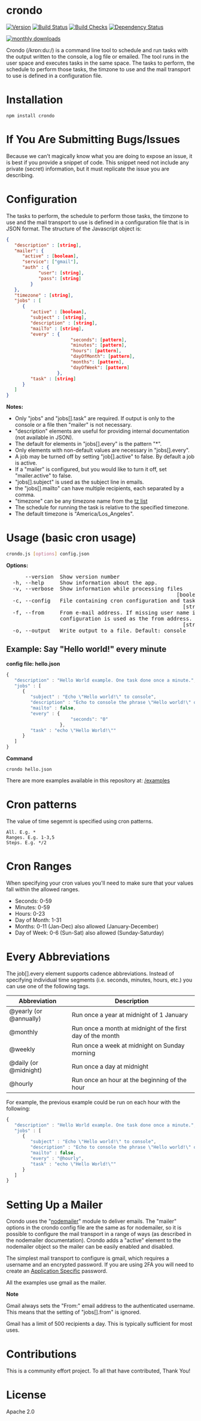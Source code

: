 # crondo

[![Version](https://badgen.net/npm/v/crondo?icon=npm)](https://badgen.net/npm/v/crondo)
[![Build Status](https://badgen.net/github/status/spase-group/crondo-node?icon=github)](https://badgen.net/github/status/spase-group/crondo-node)
[![Build Checks](https://badgen.net/github/checks/spase-group/crondo-node?icon=github)](https://badgen.net/github/checks/spase-group/crondo-node)
[![Dependency Status](https://badgen.net/npm/dependents/crondo)](https://badgen.net/npm/dependents/crondo)
<!--
[![Code Coverage](https://badgen.net/codecov/c/github/spase-group/crondo-node?icon=codecov)](https://badgen.net/codecov/c/github/spase-group/crondo-node)
[![Known Vulnerabilities](https://snyk.io/test/github/spase-group/crondo-node/badge.svg)](https://snyk.io/test/github/spase-group/crondo-node)
[![Minified size](https://badgen.net/bundlephobia/min/crondo)](https://badgen.net/bundlephobia/min/crondo)
[![Minzipped size](https://badgen.net/bundlephobia/minzip/crondo)](https://badgen.net/bundlephobia/minzip/crondo)
-->
[![monthly downloads](https://badgen.net/npm/dm/crondo?icon=npm)](https://badgen.net/npm/dm/crondo)

Crondo (/krɒn:du:/) is a command line tool to schedule and run tasks with the output written to the console, 
a log file or emailed. The tool runs in the user space and executes tasks in the same space. The tasks to perform, 
the schedule to perform those tasks, the timzone to use and the mail transport to use is defined in a configuration file.

# Installation

    npm install crondo

# If You Are Submitting Bugs/Issues

Because we can't magically know what you are doing to expose an issue, it is
best if you provide a snippet of code. This snippet need not include any
private (secret) information, but it must replicate the issue you are describing. 

# Configuration 

The tasks to perform, the schedule to perform those tasks, the timzone to use and the mail transport to use 
is defined in a configuration file that is in JSON format. The structure of the Javascript object is:
```json
{
   "description" : [string],
   "mailer": {
      "active" : [boolean],
      "service": ["gmail"],
      "auth" : {
            "user": [string],
            "pass": [string]
         }
   },
   "timezone" : [string],
   "jobs" : [
      {
         "active" : [boolean],
         "subject" : [string],
         "description" : [string],
         "mailTo" : [string],
         "every" : {
                        "seconds": [pattern],
                        "minutes": [pattern],
                        "hours": [pattern],
                        "dayOfMonth": [pattern],
                        "months": [pattern],
                        "dayOfWeek": [pattern]
                   },
         "task" : [string]
      }
   ]
}
```

**Notes:**

  + Only "jobs" and "jobs[].task" are required. If output is only to the console or a file then "mailer" is not necessary.
  + "description" elements are useful for providing internal documentation (not available in JSON).
  + The default for elements in "jobs[].every" is the pattern "*".
  + Only elements with non-default values are necessary in "jobs[].every".
  + A job may be turned off by setting "job[].active" to false. By default a job is active.
  + If a "mailer" is configured, but you would like to turn it off, set "mailer.active" to false.
  + "jobs[].subject" is used as the subject line in emails.
  + the "jobs[].mailto" can have multiple recipients, each separated by a comma.
  + "timezone" can be any timezone name from the [tz list](https://en.wikipedia.org/wiki/List_of_tz_database_time_zones)
  + The schedule for running the task is relative to the specified timezone. 
  + The default timezone is "America/Los_Angeles".


# Usage (basic cron usage)

```bash
crondo.js [options] config.json
```

**Options:**
<pre>
      --version  Show version number                                   [boolean]
  -h, --help     Show information about the app.                       [boolean]
  -v, --verbose  Show information while processing files
                                                      [boolean] [default: false]
  -c, --config   File containing cron configuration and task specifications.
                                                        [string] [default: null]
  -f, --from     From e-mail address. If missing user name in mailer
                 configuration is used as the from address.
                                                        [string] [default: null]
  -o, --output   Write output to a file. Default: console
</pre>

## Example: Say "Hello world!" every minute

**config file: hello.json**

```javascript
{
   "description" : "Hello World example. One task done once a minute.",
   "jobs" : [
      {
         "subject" : "Echo \"Hello world!\" to console",
         "description" : "Echo to console the phrase \"Hello world!\" once a minute.",
         "mailto" : false,
         "every" : {
                        "seconds": "0"
                    },
         "task" : "echo \"Hello World!\""
      }
   ]
}
```

**Command**
```
crondo hello.json
```

There are more examples available in this repository at: [/examples](https://github.com/spase-group/crondo-node/tree/master/examples)

# Cron patterns
The value of time segemnt is specified using cron patterns. 

    All. E.g. *
    Ranges. E.g. 1-3,5
    Steps. E.g. */2

# Cron Ranges

When specifying your cron values you'll need to make sure that your values fall
within the allowed ranges. 

- Seconds: 0-59
- Minutes: 0-59
- Hours: 0-23
- Day of Month: 1-31
- Months: 0-11 (Jan-Dec) also allowed (January-December)
- Day of Week: 0-6 (Sun-Sat) also allowed (Sunday-Saturday)

# Every Abbreviations

The job[].every element supports cadence abbreviations. Instead of specifying individual time segments (i.e. seconds, minutes, hours, etc.)
you can use one of the following tags.

| Abbreviation           | Description                                                |
|------------------------|------------------------------------------------------------|
| @yearly (or @annually) |	Run once a year at midnight of 1 January                   |
| @monthly               | Run once a month at midnight of the first day of the month |
| @weekly                | Run once a week at midnight on Sunday morning              |
| @daily (or @midnight)	 | Run once a day at midnight                                 |
| @hourly                | Run once an hour at the beginning of the hour              |

For example, the previous example could be run on each hour with the following:

```javascript
{
   "description" : "Hello World example. One task done once a minute.",
   "jobs" : [
      {
         "subject" : "Echo \"Hello world!\" to console",
         "description" : "Echo to console the phrase \"Hello world!\" once a minute.",
         "mailto" : false,
         "every" : "@hourly",
         "task" : "echo \"Hello World!\""
      }
   ]
}
```

# Setting Up a Mailer

Crondo uses the "[nodemailer](https://nodemailer.com/)" module to deliver emails. The "mailer" options in 
the crondo config file are the same as for nodemailer, so it is possible to configure the mail transport in 
a range of ways (as described in the nodemailer documentation). Crondo adds a "active" element to the nodemailer
object so the mailer can be easily enabled and disabled.

The simplest mail transport to configure is gmail, which requires a username and an encrypted password. 
If you are using 2FA you will need to create an [Application Specific](https://security.google.com/settings/security/apppasswords) password.

All the examples use gmail as the mailer.

**Note**

Gmail always sets the "From:" email address to the authenticated username.
This means that the setting of "jobs[].from" is ignored.

Gmail has a limit of 500 recipients a day. This is typically sufficient for most uses. 

# Contributions

This is a community effort project. To all that have contributed, Thank You!

# License

Apache 2.0
